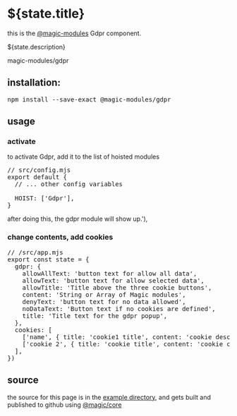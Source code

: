 # ${state.title}


this is the
[@magic-modules](https://github.com/magic-modules)
Gdpr component.

${state.description}

<GitBadges>magic-modules/gdpr</GitBadges>

## installation:

<Pre>npm install --save-exact @magic-modules/gdpr</Pre>

## usage

### activate

to activate Gdpr, add it to the list of hoisted modules

<Pre>
// src/config.mjs
export default {
  // ... other config variables

  HOIST: ['Gdpr'],
}
</Pre>

after doing this, the gdpr module will show up.'),

### change contents, add cookies

<Pre>
// /src/app.mjs
export const state = {
  gdpr: {
    allowAllText: 'button text for allow all data',
    allowText: 'button text for allow selected data',
    allowTitle: 'Title above the three cookie buttons',
    content: 'String or Array of Magic modules',
    denyText: 'button text for no data allowed',
    noDataText: 'Button text if no cookies are defined',
    title: 'Title text for the gdpr popup',
  },
  cookies: [
    ['name', { title: 'cookie1 title', content: 'cookie description' }],
    ['cookie 2', { title: 'cookie title', content: 'cookie content' }],
  ],
})
</Pre>

## source

the source for this page is in the
[example directory](https://github.com/magic-modules/gdpr/tree/master/example),
and gets built and published to github using
[@magic/core](https://github.com/magic/core)
